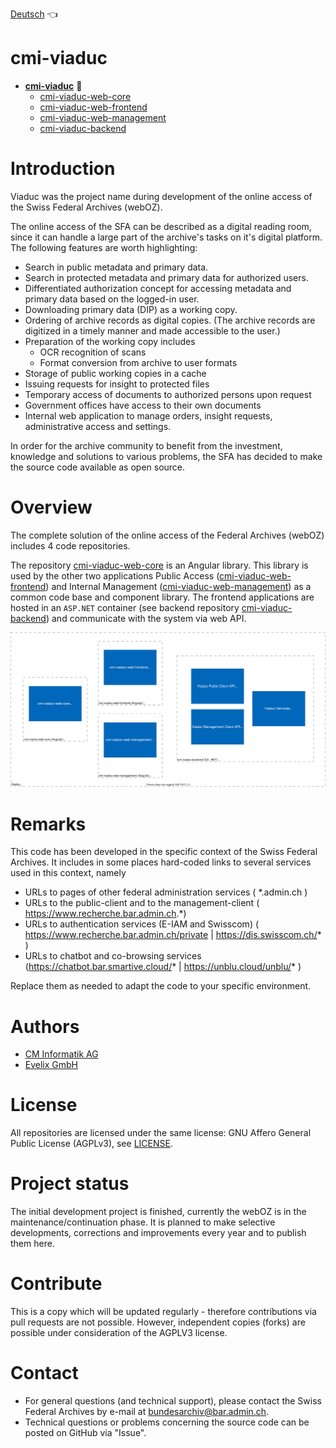 [Deutsch](readme_de.md) :point_left:

# cmi-viaduc
- **[cmi-viaduc](https://github.com/SwissFederalArchives/cmi-viaduc)** :triangular_flag_on_post:
   - [cmi-viaduc-web-core](https://github.com/SwissFederalArchives/cmi-viaduc-web-core)
   - [cmi-viaduc-web-frontend](https://github.com/SwissFederalArchives/cmi-viaduc-web-frontend)
   - [cmi-viaduc-web-management](https://github.com/SwissFederalArchives/cmi-viaduc-web-management)
   - [cmi-viaduc-backend](https://github.com/SwissFederalArchives/cmi-viaduc-backend)

# Introduction
Viaduc was the project name during development of the online access of the Swiss Federal Archives (webOZ).

The online access of the SFA can be described as a digital reading room, since it can handle a large part of the archive's tasks on it's digital platform. 
The following features are worth highlighting:
- Search in public metadata and primary data.
- Search in protected metadata and primary data for authorized users.
- Differentiated authorization concept for accessing metadata and primary data based on the logged-in user.
- Downloading primary data (DIP) as a working copy.
- Ordering of archive records as digital copies. (The archive records are digitized in a timely manner and made accessible to the user.)
- Preparation of the working copy includes
  - OCR recognition of scans
  - Format conversion from archive to user formats
- Storage of public working copies in a cache
- Issuing requests for insight to protected files
- Temporary access of documents to authorized persons upon request
- Government offices have access to their own documents
- Internal web application to manage orders, insight requests, administrative access and settings.

In order for the archive community to benefit from the investment, knowledge and solutions to various problems, the SFA has decided to make the source code available as open source.

# Overview
The complete solution of the online access of the Federal Archives (webOZ) includes 4 code repositories. 

The repository [cmi-viaduc-web-core](https://github.com/SwissFederalArchives/cmi-viaduc-web-core) is an Angular library. 
This library is used by the other two applications Public Access  ([cmi-viaduc-web-frontend](https://github.com/SwissFederalArchives/cmi-viaduc-web-frontend)) and Internal Management ([cmi-viaduc-web-management](https://github.com/SwissFederalArchives/cmi-viaduc-web-management)) as a common code base and component library. 
The frontend applications are hosted in an `ASP.NET` container (see backend repository [cmi-viaduc-backend](https://github.com/SwissFederalArchives/cmi-viaduc-backend)) and communicate with the system via web API.

![The Big-Picture](docs/imgs/context.svg)

# Remarks
This code has been developed in the specific context of the Swiss Federal Archives. It includes in some places hard-coded links to several services used in this context, namely
 
- URLs to pages of other federal administration services ( *\.admin.ch ) 
- URLs to the public-client and to the management-client ( https://www.recherche.bar.admin.ch.*) 
- URLs to authentication services (E-IAM and Swisscom) ( https://www.recherche.bar.admin.ch/private | https://dis.swisscom.ch/* )
- URLs to chatbot and co-browsing services (https://chatbot.bar.smartive.cloud/* | https://unblu.cloud/unblu/* )

Replace them as needed to adapt the code to your specific environment.

# Authors
- [CM Informatik AG](https://cmiag.ch)
- [Evelix GmbH](https://evelix.ch)

# License
All repositories are licensed under the same license:
GNU Affero General Public License (AGPLv3), see [LICENSE](LICENSE.TXT).

# Project status
The initial development project is finished, currently the webOZ is in the maintenance/continuation phase.
It is planned to make selective developments, corrections and improvements every year and to publish them here.

# Contribute
This is a copy which will be updated regularly - therefore contributions via pull requests are not possible. However, independent copies (forks) are possible under consideration of the AGPLV3 license.

# Contact
- For general questions (and technical support), please contact the Swiss Federal Archives by e-mail at bundesarchiv@bar.admin.ch.
- Technical questions or problems concerning the source code can be posted on GitHub via "Issue".
